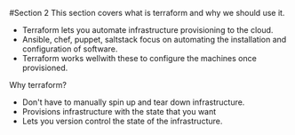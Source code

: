 #Section 2
This section covers what is terraform and why we should use it.

- Terraform lets you automate infrastructure provisioning to the cloud.
- Ansible, chef, puppet, saltstack focus on automating the installation and configuration of software.
- Terraform works wellwith these to configure the machines once provisioned.

Why terraform?

- Don't have to manually spin up and tear down infrastructure.
- Provisions infrastructure with the state that you want
- Lets you version control the state of the infrastructure. 